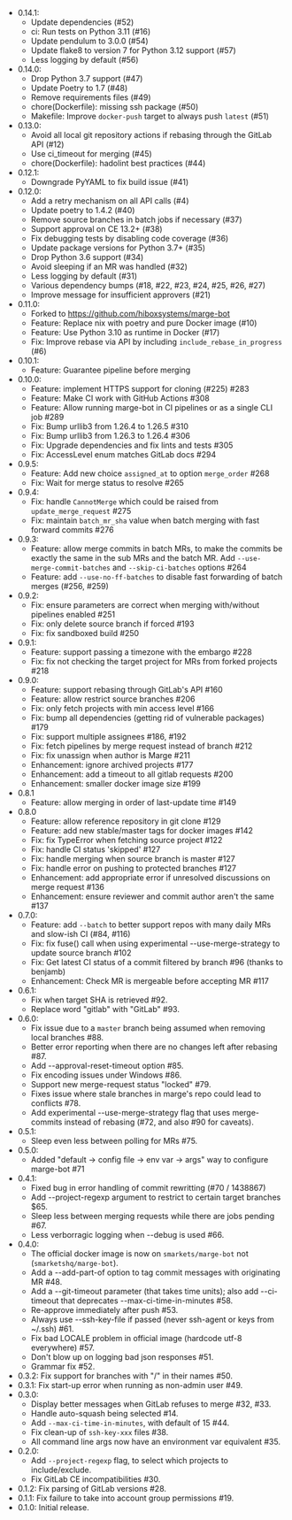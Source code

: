   * 0.14.1:
    - Update dependencies (#52)
    - ci: Run tests on Python 3.11 (#16)
    - Update pendulum to 3.0.0 (#54)
    - Update flake8 to version 7 for Python 3.12 support (#57)
    - Less logging by default (#56)
  * 0.14.0:
    - Drop Python 3.7 support (#47)
    - Update Poetry to 1.7 (#48)
    - Remove requirements files (#49)
    - chore(Dockerfile): missing ssh package (#50)
    - Makefile: Improve `docker-push` target to always push `latest` (#51)
  * 0.13.0:
    - Avoid all local git repository actions if rebasing through the GitLab API (#12)
    - Use ci_timeout for merging (#45)
    - chore(Dockerfile): hadolint best practices (#44)
  * 0.12.1:
    - Downgrade PyYAML to fix build issue (#41)
  * 0.12.0:
    - Add a retry mechanism on all API calls (#4)
    - Update poetry to 1.4.2 (#40)
    - Remove source branches in batch jobs if necessary (#37)
    - Support approval on CE 13.2+ (#38)
    - Fix debugging tests by disabling code coverage (#36)
    - Update package versions for Python 3.7+ (#35)
    - Drop Python 3.6 support (#34)
    - Avoid sleeping if an MR was handled (#32)
    - Less logging by default (#31)
    - Various dependency bumps (#18, #22, #23, #24, #25, #26, #27)
    - Improve message for insufficient approvers (#21)
  * 0.11.0:
    - Forked to https://github.com/hiboxsystems/marge-bot
    - Feature: Replace nix with poetry and pure Docker image (#10)
    - Feature: Use Python 3.10 as runtime in Docker (#17)
    - Fix: Improve rebase via API by including `include_rebase_in_progress` (#6)
  * 0.10.1:
    - Feature: Guarantee pipeline before merging
  * 0.10.0:
    - Feature: implement HTTPS support for cloning (#225) #283
    - Feature: Make CI work with GitHub Actions #308
    - Feature: Allow running marge-bot in CI pipelines or as a single CLI job #289
    - Fix: Bump urllib3 from 1.26.4 to 1.26.5 #310
    - Fix: Bump urllib3 from 1.26.3 to 1.26.4 #306
    - Fix: Upgrade dependencies and fix lints and tests #305
    - Fix: AccessLevel enum matches GitLab docs #294
  * 0.9.5:
    - Feature: Add new choice `assigned_at` to option `merge_order` #268
    - Fix: Wait for merge status to resolve #265
  * 0.9.4:
    - Fix: handle `CannotMerge` which could be raised from `update_merge_request` #275
    - Fix: maintain `batch_mr_sha` value when batch merging with fast forward commits #276
  * 0.9.3:
    - Feature: allow merge commits in batch MRs, to make the commits be exactly the same in
      the sub MRs and the batch MR. Add `--use-merge-commit-batches` and `--skip-ci-batches` options #264
    - Feature: add `--use-no-ff-batches` to disable fast forwarding of batch merges (#256, #259)
  * 0.9.2:
    - Fix: ensure parameters are correct when merging with/without pipelines enabled #251
    - Fix: only delete source branch if forced #193
    - Fix: fix sandboxed build #250
  * 0.9.1:
    - Feature: support passing a timezone with the embargo #228
    - Fix: fix not checking the target project for MRs from forked projects #218
  * 0.9.0:
    - Feature: support rebasing through GitLab's API #160
    - Feature: allow restrict source branches #206
    - Fix: only fetch projects with min access level #166
    - Fix: bump all dependencies (getting rid of vulnerable packages) #179
    - Fix: support multiple assignees #186, #192
    - Fix: fetch pipelines by merge request instead of branch #212
    - Fix: fix unassign when author is Marge #211
    - Enhancement: ignore archived projects #177
    - Enhancement: add a timeout to all gitlab requests #200
    - Enhancement: smaller docker image size  #199
  * 0.8.1
    - Feature: allow merging in order of last-update time #149
  * 0.8.0
    - Feature: allow reference repository in git clone #129
    - Feature: add new stable/master tags for docker images #142
    - Fix: fix TypeError when fetching source project #122
    - Fix: handle CI status 'skipped' #127
    - Fix: handle merging when source branch is master #127
    - Fix: handle error on pushing to protected branches #127
    - Enhancement: add appropriate error if unresolved discussions on merge request #136
    - Enhancement: ensure reviewer and commit author aren't the same #137
  * 0.7.0:
    - Feature: add `--batch` to better support repos with many daily MRs and slow-ish CI (#84, #116)
    - Fix: fix fuse() call when using experimental --use-merge-strategy to update source branch #102
    - Fix: Get latest CI status of a commit filtered by branch #96 (thanks to benjamb)
    - Enhancement: Check MR is mergeable before accepting MR #117
  * 0.6.1:
    - Fix when target SHA is retrieved #92.
    - Replace word "gitlab" with "GitLab" #93.
  * 0.6.0:
    - Fix issue due to a `master` branch being assumed when removing
      local branches #88.
    - Better error reporting when there are no changes left
      after rebasing #87.
    - Add --approval-reset-timeout option #85.
    - Fix encoding issues under Windows #86.
    - Support new merge-request status "locked" #79.
    - Fixes issue where stale branches in marge's repo could
      lead to conflicts #78.
    - Add experimental --use-merge-strategy flag that uses merge-commits
      instead of rebasing (#72, and also #90 for caveats).
  * 0.5.1:
    - Sleep even less between polling for MRs #75.
  * 0.5.0:
    - Added "default -> config file -> env var -> args" way to configure marge-bot #71
  * 0.4.1:
    - Fixed bug in error handling of commit rewritting (#70 / 1438867)
    - Add --project-regexp argument to restrict to certain target branches $65.
    - Sleep less between merging requests while there are jobs pending #67.
    - Less verborragic logging when --debug is used #66.
  * 0.4.0:
    - The official docker image is now on `smarkets/marge-bot` not (`smarketshq/marge-bot`).
    - Add a --add-part-of option to tag commit messages with originating MR #48.
    - Add a --git-timeout parameter (that takes time units); also add --ci-timeout
      that deprecates --max-ci-time-in-minutes #58.
    - Re-approve immediately after push #53.
    - Always use --ssh-key-file if passed (never ssh-agent or keys from ~/.ssh) #61.
    - Fix bad LOCALE problem in official image (hardcode utf-8 everywhere) #57.
    - Don't blow up on logging bad json responses #51.
    - Grammar fix #52.
  * 0.3.2: Fix support for branches with "/" in their names #50.
  * 0.3.1: Fix start-up error when running as non-admin user #49.
  * 0.3.0:
    - Display better messages when GitLab refuses to merge #32, #33.
    - Handle auto-squash being selected #14.
    - Add `--max-ci-time-in-minutes`, with default of 15 #44.
    - Fix clean-up of `ssh-key-xxx` files #38.
    - All command line args now have an environment var equivalent #35.
  * 0.2.0:
    - Add `--project-regexp` flag, to select which projects to include/exclude.
    - Fix GitLab CE incompatibilities #30.
  * 0.1.2: Fix parsing of GitLab versions #28.
  * 0.1.1: Fix failure to take into account group permissions #19.
  * 0.1.0: Initial release.
